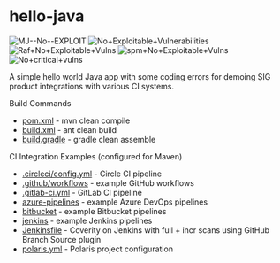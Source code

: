 # hello-java
<!-- BADGES START -->
 <img src="https://img.shields.io/badge/MJ--No--EXPLOIT-2-880808?labelColor=000" alt="MJ--No--EXPLOIT" title="Rapid scan results are not posted to Black Duck SCA"> <img src="https://img.shields.io/badge/No+Exploitable+Vulnerabilities-2-880808?labelColor=000" alt="No+Exploitable+Vulnerabilities" title="Rapid scan results are not posted to Black Duck SCA"> <img src="https://img.shields.io/badge/Raf+No+Exploitable+Vulns-2-880808?labelColor=000" alt="Raf+No+Exploitable+Vulns" title="Rapid scan results are not posted to Black Duck SCA"> <img src="https://img.shields.io/badge/spm+No+Exploitable+Vulns-2-880808?labelColor=000" alt="spm+No+Exploitable+Vulns" title="Rapid scan results are not posted to Black Duck SCA"> <img src="https://img.shields.io/badge/No+critical+vulns-2-D2042D?labelColor=000" alt="No+critical+vulns" title="Rapid scan results are not posted to Black Duck SCA"><!-- BADGES END -->


A simple hello world Java app with some coding errors for demoing SIG product integrations with various CI systems.

Build Commands
- [pom.xml](pom.xml) - mvn clean compile
- [build.xml](build.xml) - ant clean build
- [build.gradle](build.gradle) - gradle clean assemble

CI Integration Examples (configured for Maven)
- [.circleci/config.yml](.circleci/config.yml) - Circle CI pipeline
- [.github/workflows](.github/workflows) - example GitHub workflows
- [.gitlab-ci.yml](.gitlab-ci.yml) - GitLab CI pipeline
- [azure-pipelines](azure-pipelines) - example Azure DevOps pipelines
- [bitbucket](bitbucket) - example Bitbucket pipelines
- [jenkins](jenkins) - example Jenkins pipelines
- [Jenkinsfile](Jenkinsfile) - Coverity on Jenkins with full + incr scans using GitHub Branch Source plugin
- [polaris.yml](polaris.yml) - Polaris project configuration
